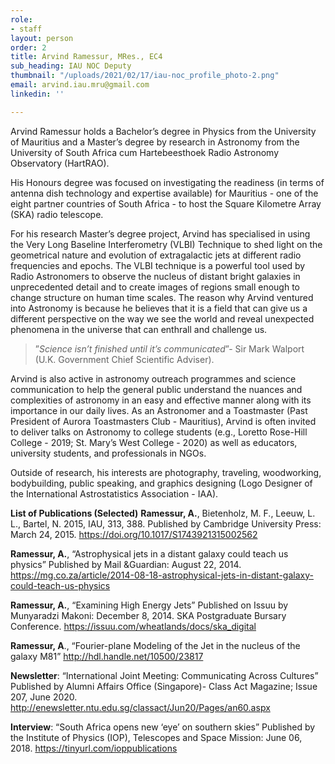 ```yaml
---
role:
- staff
layout: person
order: 2
title: Arvind Ramessur, MRes., EC4
sub_heading: IAU NOC Deputy
thumbnail: "/uploads/2021/02/17/iau-noc_profile_photo-2.png"
email: arvind.iau.mru@gmail.com
linkedin: ''

---
```

Arvind Ramessur holds a Bachelor’s degree in Physics from the University of Mauritius and a Master’s degree by
research in Astronomy from the University of South Africa cum Hartebeesthoek Radio Astronomy Observatory
(HartRAO).

His Honours degree was focused on investigating the readiness (in terms of antenna dish technology and expertise available) for Mauritius - one of the eight partner countries of South Africa - to host the Square Kilometre Array (SKA) radio telescope.

For his research Master’s degree project, Arvind has specialised in using the Very Long Baseline Interferometry (VLBI) Technique to shed light on the geometrical nature and evolution of extragalactic jets at different radio frequencies and epochs. The VLBI technique is a powerful tool used by Radio Astronomers to observe the nucleus of distant bright galaxies in unprecedented detail and to create images of regions small enough to change structure on human time scales. The reason why Arvind ventured into Astronomy is because he believes that it is a field that can give us a different perspective on the way we see the world and reveal unexpected phenomena in the universe that can enthrall and challenge us.

> ”_Science isn’t finished until it’s communicated_”- Sir Mark Walport (U.K. Government Chief Scientific Adviser).

Arvind is also active in astronomy outreach programmes and science communication to help the general public understand the nuances and complexities of astronomy in an easy and effective manner along with its importance in our daily lives. As an Astronomer and a Toastmaster (Past President of Aurora Toastmasters Club - Mauritius), Arvind is often invited to deliver talks on Astronomy to college students (e.g., Loretto Rose-Hill College - 2019; St. Mary’s West College - 2020) as well as educators, university students, and professionals in NGOs.

Outside of research, his interests are photography, traveling, woodworking, bodybuilding, public speaking, and graphics designing (Logo Designer of the International Astrostatistics Association - IAA).

**List of Publications (Selected)**
**Ramessur, A.**, Bietenholz, M. F., Leeuw, L. L., Bartel, N. 2015, IAU, 313, 388. Published by Cambridge University
Press: March 24, 2015. https://doi.org/10.1017/S1743921315002562

**Ramessur, A.**, “Astrophysical jets in a distant galaxy could teach us physics” Published by Mail &Guardian: August
22, 2014. https://mg.co.za/article/2014-08-18-astrophysical-jets-in-distant-galaxy-could-teach-us-physics

**Ramessur, A.**, “Examining High Energy Jets” Published on Issuu by Munyaradzi Makoni: December 8, 2014. SKA
Postgraduate Bursary Conference. https://issuu.com/wheatlands/docs/ska_digital

**Ramessur, A**., “Fourier-plane Modeling of the Jet in the nucleus of the galaxy M81” http://hdl.handle.net/10500/23817

**Newsletter**: “International Joint Meeting: Communicating Across Cultures” Published by Alumni Affairs Office (Singapore)- Class Act Magazine; Issue 207, June 2020. http://enewsletter.ntu.edu.sg/classact/Jun20/Pages/an60.aspx

**Interview**: “South Africa opens new ‘eye’ on southern skies” Published by the Institute of Physics (IOP), Telescopes and Space Mission: June 06, 2018. https://tinyurl.com/ioppublications